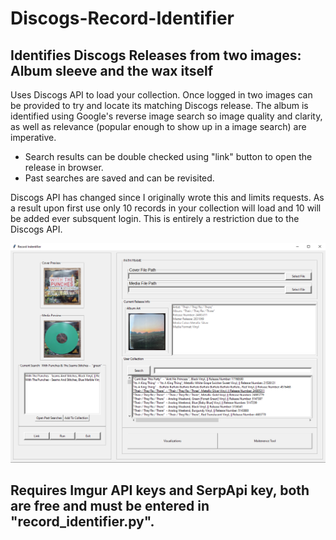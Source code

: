 # Discogs-Record-Identifier
## Identifies Discogs Releases from two images: Album sleeve and the wax itself

Uses Discogs API to load your collection.
Once logged in two images can be provided to try and locate its matching Discogs release.
The album is identified using Google's reverse image search so image quality and clarity, as well as relevance (popular enough to show up in a image search) are imperative.
- Search results can be double checked using "link" button to open the release in browser.
- Past searches are saved and can be revisited.

Discogs API has changed since I originally wrote this and limits requests. As a result upon first use only 10 records in your collection will load and 10 will be added ever subsquent login. This is entirely a restriction due to the Discogs API.

![alt text](https://github.com/iAmCodiSmith/Discogs-Record-Identifier/blob/master/docs/main.png)
## Requires Imgur API keys and SerpApi key, both are free and must be entered in "record_identifier.py".
